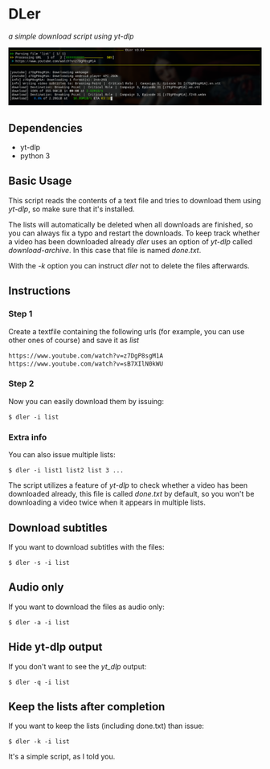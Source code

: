 # DLer
_a simple download script using yt-dlp_

![Screenshot](img/dler-screenshot.png)

## Dependencies
* yt-dlp
* python 3


## Basic Usage
This script reads the contents of a text file and tries to download them using _yt-dlp_, so make sure that it's installed.

The lists will automatically be deleted when all downloads are finished, so you can always fix a typo and restart the downloads. To keep track whether a video has been downloaded already _dler_ uses an option of _yt-dlp_ called _download-archive_. In this case that file is named _done.txt_. 

With the _-k_ option you can instruct _dler_ not to delete the files afterwards.


## Instructions

### Step 1
Create a textfile containing the following urls (for example, you can use other ones of course) and save it as _list_
```
https://www.youtube.com/watch?v=z7DgP8sgM1A
https://www.youtube.com/watch?v=sB7XIlN0kWU
```


### Step 2
Now you can easily download them by issuing:
```
$ dler -i list
```

### Extra info
You can also issue multiple lists:

```
$ dler -i list1 list2 list 3 ...
```
The script utilizes a feature of _yt-dlp_ to check whether a video has been downloaded already, this file is called _done.txt_ by default, so you won't be downloading a video twice when it appears in multiple lists.


## Download subtitles
If you want to download subtitles with the files:

```
$ dler -s -i list
```


## Audio only
If you want to download the files as audio only:

```
$ dler -a -i list
```

## Hide yt-dlp output
If you don't want to see the _yt_dlp_ output:

```
$ dler -q -i list
```


## Keep the lists after completion
If you want to keep the lists (including done.txt) than issue:
```
$ dler -k -i list
```


It's a simple script, as I told you.
